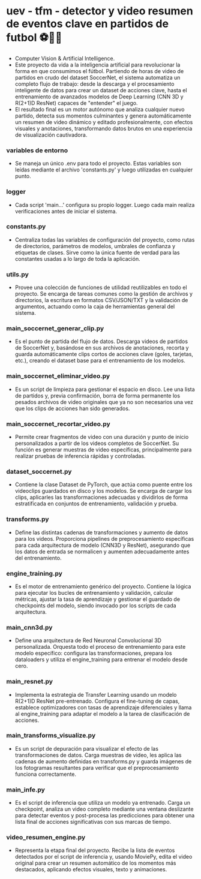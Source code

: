 # uev - tfm - detector y video resumen de eventos clave en partidos de futbol ⚽🎥🤖
- Computer Vision & Artificial Intelligence.
- Este proyecto da vida a la inteligencia artificial para revolucionar la forma en que consumimos el fútbol. Partiendo de horas de video de partidos en crudo del dataset SoccerNet, el sistema automatiza un completo flujo de trabajo: desde la descarga y el procesamiento inteligente de datos para crear un dataset de acciones clave, hasta el entrenamiento de avanzados modelos de Deep Learning (CNN 3D y R(2+1)D ResNet) capaces de "entender" el juego.
- El resultado final es un motor autónomo que analiza cualquier nuevo partido, detecta sus momentos culminantes y genera automáticamente un resumen de video dinámico y editado profesionalmente, con efectos visuales y anotaciones, transformando datos brutos en una experiencia de visualización cautivadora.

### variables de entorno
- Se maneja un único .env para todo el proyecto. Estas variables son leídas mediante el archivo 'constants.py' y luego utilizadas en cualquier punto.

### logger
- Cada script 'main...' configura su propio logger. Luego cada main realiza verificaciones antes de iniciar el sistema.

### constants.py
- Centraliza todas las variables de configuración del proyecto, como rutas de directorios, parámetros de modelos, umbrales de confianza y etiquetas de clases. Sirve como la única fuente de verdad para las constantes usadas a lo largo de toda la aplicación.

### utils.py
- Provee una colección de funciones de utilidad reutilizables en todo el proyecto. Se encarga de tareas comunes como la gestión de archivos y directorios, la escritura en formatos CSV/JSON/TXT y la validación de argumentos, actuando como la caja de herramientas general del sistema.

### main_soccernet_generar_clip.py
- Es el punto de partida del flujo de datos. Descarga videos de partidos de SoccerNet y, basándose en sus archivos de anotaciones, recorta y guarda automáticamente clips cortos de acciones clave (goles, tarjetas, etc.), creando el dataset base para el entrenamiento de los modelos.

### main_soccernet_eliminar_video.py
- Es un script de limpieza para gestionar el espacio en disco. Lee una lista de partidos y, previa confirmación, borra de forma permanente los pesados archivos de video originales que ya no son necesarios una vez que los clips de acciones han sido generados.

### main_soccernet_recortar_video.py
- Permite crear fragmentos de video con una duración y punto de inicio personalizados a partir de los videos completos de SoccerNet. Su función es generar muestras de video específicas, principalmente para realizar pruebas de inferencia rápidas y controladas.

### dataset_soccernet.py
- Contiene la clase Dataset de PyTorch, que actúa como puente entre los videoclips guardados en disco y los modelos. Se encarga de cargar los clips, aplicarles las transformaciones adecuadas y dividirlos de forma estratificada en conjuntos de entrenamiento, validación y prueba.

### transforms.py
- Define las distintas cadenas de transformaciones y aumento de datos para los videos. Proporciona pipelines de preprocesamiento específicas para cada arquitectura de modelo (CNN3D y ResNet), asegurando que los datos de entrada se normalicen y aumenten adecuadamente antes del entrenamiento.

### engine_training.py
- Es el motor de entrenamiento genérico del proyecto. Contiene la lógica para ejecutar los bucles de entrenamiento y validación, calcular métricas, ajustar la tasa de aprendizaje y gestionar el guardado de checkpoints del modelo, siendo invocado por los scripts de cada arquitectura.

### main_cnn3d.py
- Define una arquitectura de Red Neuronal Convolucional 3D personalizada. Orquesta todo el proceso de entrenamiento para este modelo específico: configura las transformaciones, prepara los dataloaders y utiliza el engine_training para entrenar el modelo desde cero.

### main_resnet.py
- Implementa la estrategia de Transfer Learning usando un modelo R(2+1)D ResNet pre-entrenado. Configura el fine-tuning de capas, establece optimizadores con tasas de aprendizaje diferenciales y llama al engine_training para adaptar el modelo a la tarea de clasificación de acciones.

### main_transforms_visualize.py
- Es un script de depuración para visualizar el efecto de las transformaciones de datos. Carga muestras de video, les aplica las cadenas de aumento definidas en transforms.py y guarda imágenes de los fotogramas resultantes para verificar que el preprocesamiento funciona correctamente.

### main_infe.py
- Es el script de inferencia que utiliza un modelo ya entrenado. Carga un checkpoint, analiza un video completo mediante una ventana deslizante para detectar eventos y post-procesa las predicciones para obtener una lista final de acciones significativas con sus marcas de tiempo.

### video_resumen_engine.py
- Representa la etapa final del proyecto. Recibe la lista de eventos detectados por el script de inferencia y, usando MoviePy, edita el video original para crear un resumen automático de los momentos más destacados, aplicando efectos visuales, texto y animaciones.

